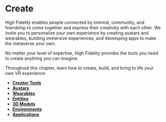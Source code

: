 # Create 

High Fidelity enables people connected by interest, community, and friendship to come together and express their creativity with each other. We invite you to personalize your own experience by creating avatars and wearables, building immersive experiences, and developing apps to make the metaverse your own. 

No matter your level of expertise, High Fidelity provides the tools you need to create anything you can imagine.

Throughout this chapter, learn how to create, build, and bring to life your own VR experience:

* [**Creator Tools**](./tools)
* [**Avatars**](./avatars)
* [**Wearables**](./wearables)
* [**Entities**](./entities)
* [**3D Models**](./3d-models)
* [**Environments**](./environments)
* [**Applications**](./applications)

